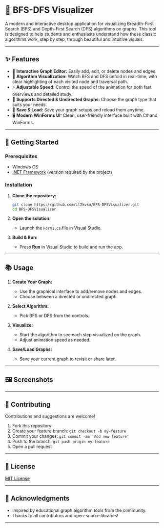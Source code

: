# 🌳 BFS-DFS Visualizer

A modern and interactive desktop application for visualizing Breadth-First Search (BFS) and Depth-First Search (DFS) algorithms on graphs. This tool is designed to help students and enthusiasts understand how these classic algorithms work, step by step, through beautiful and intuitive visuals.

---

## ✨ Features

- 🎨 **Interactive Graph Editor:** Easily add, edit, or delete nodes and edges.
- 🔄 **Algorithm Visualization:** Watch BFS and DFS unfold in real-time, with clear highlighting of each visited node and traversal path.
- ⚡ **Adjustable Speed:** Control the speed of the animation for both fast overviews and detailed study.
- 🔁 **Supports Directed & Undirected Graphs:** Choose the graph type that suits your needs.
- 💾 **Save & Load:** Save your graph setups and reload them anytime.
- 🖥️ **Modern WinForms UI:** Clean, user-friendly interface built with C# and WinForms.

---

## 🚀 Getting Started

### Prerequisites

- Windows OS
- [.NET Framework](https://dotnet.microsoft.com/en-us/download/dotnet-framework) (version required by the project)

### Installation

1. **Clone the repository:**
   ```bash
   git clone https://github.com/it2kvku/BFS-DFSVisualizer.git
   cd BFS-DFSVisualizer
   ```

2. **Open the solution:**
   - Launch the `Form1.cs` file in Visual Studio.

3. **Build & Run:**
   - Press  **Run** in Visual Studio to build and run the app.


---

## 📚 Usage

1. **Create Your Graph:**
   - Use the graphical interface to add/remove nodes and edges.
   - Choose between a directed or undirected graph.

2. **Select Algorithm:**
   - Pick BFS or DFS from the controls.

3. **Visualize:**
   - Start the algorithm to see each step visualized on the graph.
   - Adjust animation speed as needed.

4. **Save/Load Graphs:**  
   - Save your current graph to revisit or share later.

---

## 🖼️ Screenshots

<!--
Add screenshots or demo GIFs here for visual appeal:
![Main UI](screenshots/main-ui.png)
-->

---

## 🤝 Contributing

Contributions and suggestions are welcome!

1. Fork this repository
2. Create your feature branch: `git checkout -b my-feature`
3. Commit your changes: `git commit -am 'Add new feature'`
4. Push to the branch: `git push origin my-feature`
5. Open a pull request

---

## 📄 License

[MIT License](LICENSE)

---

## 🙏 Acknowledgments

- Inspired by educational graph algorithm tools from the community.
- Thanks to all contributors and open-source libraries!

---

